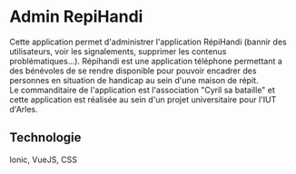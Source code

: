 # Admin RepiHandi
Cette application permet d'administrer l'application RépiHandi (bannir des utilisateurs, voir les signalements, supprimer les contenus problématiques...). 
Répihandi est une application téléphone permettant a des bénévoles de se rendre disponible pour pouvoir encadrer des personnes en situation de handicap au sein d'une maison de répit.<br>
Le commanditaire de l'application est l'association "Cyril sa bataille" et cette application est réalisée au sein d'un projet universitaire pour l'IUT d'Arles.
## Technologie
Ionic, VueJS, CSS